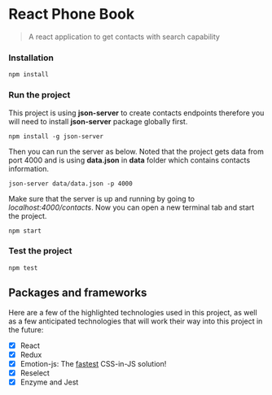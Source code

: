 # React Phone Book
> A react application to get contacts with search capability

### Installation

```
npm install
```

### Run the project

This project is using **json-server** to create contacts endpoints therefore you will need to install **json-server** package globally first.

```
npm install -g json-server
```

Then you can run the server as below.
Noted that the project gets data from port 4000 and is using **data.json** in **data** folder which contains contacts information.

```
json-server data/data.json -p 4000
```
Make sure that the server is up and running by going to *localhost:4000/contacts*.
Now you can open a new terminal tab and start the project.

```
npm start
```

### Test the project

```
npm test
```

## Packages and frameworks

Here are a few of the highlighted technologies used in this project, as well as a few anticipated technologies
that will work their way into this project in the future:

- [x] React
- [x] Redux
- [x] Emotion-js: The [fastest](https://github.com/A-gambit/CSS-IN-JS-Benchmarks/blob/master/RESULT.md) CSS-in-JS solution!
- [x] Reselect
- [x] Enzyme and Jest 
